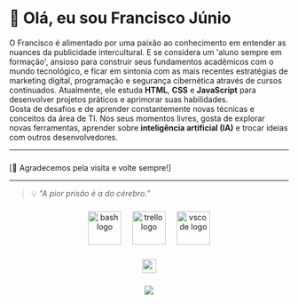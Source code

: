 # 👋 Olá, eu sou Francisco Júnio


O Francisco é alimentado por uma paixão ao conhecimento em entender as nuances da publicidade intercultural. E se considera um 'aluno sempre em formação', ansioso para construir seus fundamentos acadêmicos com o mundo tecnológico, e ficar em sintonia com as mais recentes estratégias de marketing digital, programação e segurança cibernética através de cursos continuados.
Atualmente, ele estuda **HTML**, **CSS** e **JavaScript** para desenvolver projetos práticos e aprimorar suas habilidades.  
Gosta de desafios e de aprender constantemente novas técnicas e conceitos da área de TI.
Nos seus momentos livres, gosta de explorar novas ferramentas, aprender sobre **inteligência artificial (IA)** e trocar ideias com outros desenvolvedores.

---

###

[🔗 Agradecemos pela visita e volte sempre!]

---

> 💡 *“A pior prisão é a do cérebro.”*
###

<div align="center">
  <img src="https://cdn.jsdelivr.net/gh/devicons/devicon/icons/bash/bash-original.svg" height="60" alt="bash logo"  />
  <img width="12" />
  <img src="https://cdn.jsdelivr.net/gh/devicons/devicon/icons/trello/trello-plain.svg" height="60" alt="trello logo"  />
  <img width="12" />
  <img src="https://cdn.jsdelivr.net/gh/devicons/devicon/icons/vscode/vscode-original.svg" height="60" alt="vscode logo"  />
</div>

###

<div align="center">
  <a href="https://www.youtube.com/@ftvcanal06FTV" target="_blank">
    <img src="https://img.shields.io/static/v1?message=Youtube&logo=youtube&label=&color=FF0000&logoColor=white&labelColor=&style=for-the-badge" height="25" alt="youtube logo"  />
  </a>
</div>

###

<div align="center">
 
</div>

###

<picture>
 
</picture>

###

<div align="center">
  <img src="https://visitor-badge.laobi.icu/badge?page_id=fjmagalhaes.fjmagalhaes&"  />
</div>

###

